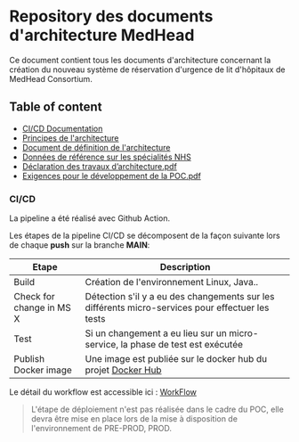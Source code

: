 # Repository des documents d'architecture MedHead

Ce document contient tous les documents d'architecture concernant la création du nouveau système de réservation d'urgence de lit d'hôpitaux de MedHead Consortium.

## Table of content

* [CI/CD Documentation](#CI/CD)
* [Principes de l'architecture](https://github.com/OC-P11-MedHead/medhead-archi/blob/main/Principes%20de%20l'architecture.pdf)
* [Document de définition de l'architecture](https://github.com/OC-P11-MedHead/medhead-archi/blob/main/Document%20de%20d%C3%A9finition%20de%20l'architecture.pdf)
* [Données de référence sur les spécialités NHS](https://github.com/OC-P11-MedHead/medhead-archi/blob/main/Donn%C3%A9es%20de%20r%C3%A9f%C3%A9rence%20sur%20les%20sp%C3%A9cialit%C3%A9s%20NHS.pdf)
* [Déclaration des travaux d’architecture.pdf](https://github.com/OC-P11-MedHead/medhead-archi/blob/main/D%C3%A9claration%20des%20travaux%20d%E2%80%99architecture.pdf)
* [Exigences pour le développement de la POC.pdf](https://github.com/OC-P11-MedHead/medhead-archi/blob/main/Exigences_pour_le_de%CC%81veloppement_de_la_POC.pdf)


### CI/CD

La pipeline a été réalisé avec Github Action. 

Les étapes de la pipeline CI/CD se décomposent de la façon suivante lors de chaque **push** sur la branche **MAIN**:

| Etape | Description |
| ----- | ----------- |
| Build | Création de l'environnement Linux, Java.. |
| Check for change in MS X | Détection s'il y a eu des changements sur les différents micro-services pour effectuer les tests |
| Test | Si un changement a eu lieu sur un micro-service, la phase de test est exécutée |
| Publish Docker image | Une image est publiée sur le docker hub du projet [Docker Hub](https://hub.docker.com/repositories/yvalero) |

Le détail du workflow est accessible ici : [WorkFlow](https://github.com/OC-P11-MedHead/medhead-app/blob/main/.github/workflows/workflow.yaml)

> L'étape de déploiement n'est pas réalisée dans le cadre du POC, elle devra être mise en place lors de la mise à disposition de l'environnement de PRE-PROD, PROD.